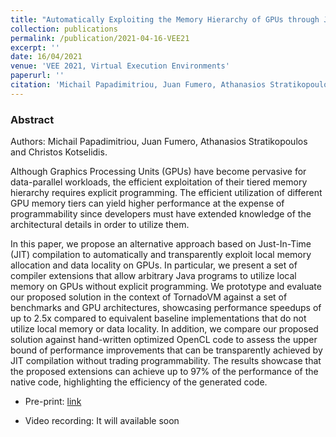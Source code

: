 ```yaml
---
title: "Automatically Exploiting the Memory Hierarchy of GPUs through Just-in-Time Compilation"
collection: publications
permalink: /publication/2021-04-16-VEE21
excerpt: ''
date: 16/04/2021
venue: 'VEE 2021, Virtual Execution Environments'
paperurl: ''
citation: 'Michail Papadimitriou, Juan Fumero, Athanasios Stratikopoulos and Christos Kotselidis. Automatically Exploiting the Memory Hierarchy of GPUs through Just-in-Time Compilation . VEE 2021.' 
---
```


### Abstract

Authors: Michail Papadimitriou, Juan Fumero, Athanasios Stratikopoulos and Christos Kotselidis.

Although Graphics Processing Units (GPUs) have become pervasive for data-parallel workloads, the efficient exploitation of their 
tiered memory hierarchy requires explicit programming. The efficient utilization of different GPU memory tiers can yield higher 
performance at the expense of programmability since developers must have extended knowledge of the architectural details in order 
to utilize them. 


In this paper, we propose an alternative approach based on Just-In-Time (JIT) compilation to automatically and transparently exploit 
local memory allocation and data locality on GPUs. In particular, we present a set of compiler extensions that allow arbitrary Java 
programs to utilize local memory on GPUs without explicit programming. We prototype and evaluate our proposed solution in the context 
of TornadoVM against a set of benchmarks and GPU architectures, showcasing performance speedups of up to 2.5x compared to equivalent 
baseline implementations that do not utilize local memory or data locality. In addition, we compare our proposed solution against 
hand-written optimized OpenCL code to assess the upper bound of performance improvements that can be transparently achieved by JIT 
compilation without trading programmability. The results showcase that the proposed extensions can achieve up to 97% of the performance
of the native code, highlighting the efficiency of the generated code.

* Pre-print: [link](https://www.research.manchester.ac.uk/portal/en/publications/automatically-exploiting-the-memory-hierarchy-of-gpus-through-justintime-compilation%288c2ba9c6-cef3-42c5-9f49-a87c97eaecd7%29.html)

* Video recording: It will available soon

